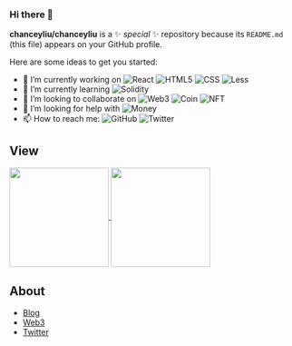 ### Hi there 👋

**chanceyliu/chanceyliu** is a ✨ _special_ ✨ repository because its `README.md` (this file) appears on your GitHub profile.

Here are some ideas to get you started:

- 🔭 I’m currently working on ![React](https://img.shields.io/badge/-React-333333?style=flat&logo=React) ![HTML5](https://img.shields.io/badge/-HTML5-333333?style=flat&logo=HTML5) ![CSS](https://img.shields.io/badge/-CSS-333333?style=flat&logo=css3) ![Less](https://img.shields.io/badge/-Less-333333?style=flat&logo=less)
- 🌱 I’m currently learning ![Solidity](https://img.shields.io/badge/-Solidity-333333?style=flat&logo=solidity)
- 👯 I’m looking to collaborate on ![Web3](https://img.shields.io/badge/-Web3-red) ![Coin](https://img.shields.io/badge/-Coin-red) ![NFT](https://img.shields.io/badge/-NFT-red)
- 🤔 I’m looking for help with ![Money](https://img.shields.io/badge/-Money-green)
- 📫 How to reach me: ![GitHub](https://img.shields.io/badge/-GitHub-333333?style=flat&logo=github) ![Twitter](https://img.shields.io/badge/-Twiteer-333333?style=flat&logo=twitter)


## View

<p>
  <a href="https://github.com/chanceyliu/github-readme-stats" title="Go to Source">
    <img height=175 align="center" src="https://github-readme-stats-seven-lovat.vercel.app/api?username=chanceyliu&show_icons=true&theme=react">
  </a>
  <a href="https://github.com/chanceyliu/github-readme-stats">
  <img height=175 align="center" src="https://github-readme-stats-seven-lovat.vercel.app/api/top-langs/?username=chanceyliu&layout=compact&theme=react" />
  </a>
</p>

## About

- [Blog](https://blog.chanceyliu.com/)
- [Web3](https://coin-tool.vercel.app/)
- [Twitter](https://twitter.com/)
